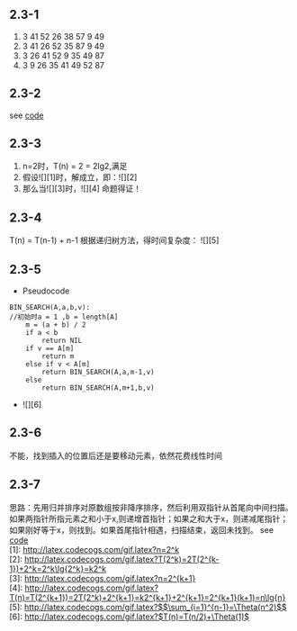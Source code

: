 ## 2.3-1 ##
1. 3 41 52 26 38 57 9 49
2. 3 41 26 52 35 87 9 49
3. 3 26 41 52 9 35 49 87
4. 3 9 26 35 41 49 52 87

## 2.3-2 ##
see [code](merge_sort.py)

## 2.3-3 ##
1. n=2时，T(n) = 2 = 2lg2,满足
2. 假设![][1]时，解成立，即：![][2]
3. 那么当![][3]时，![][4]
命题得证！

## 2.3-4 ##
T(n) = T(n-1) + n-1
根据递归树方法，得时间复杂度：
![][5]

## 2.3-5 ##
* Pseudocode
```
BIN_SEARCH(A,a,b,v):
//初始时a = 1 ,b = length[A]
	m = (a + b) / 2
	if a < b 
		return NIL
	if v == A[m]
		return m
	else if v < A[m]
		return BIN_SEARCH(A,a,m-1,v)
	else
		return BIN_SEARCH(A,m+1,b,v)
```

* ![][6]

## 2.3-6 ##
不能，找到插入的位置后还是要移动元素，依然花费线性时间

## 2.3-7 ##
思路：先用归并排序对原数组按非降序排序，然后利用双指针从首尾向中间扫描。如果两指针所指元素之和小于x,则递增首指针；如果之和大于x，则递减尾指针；如果刚好等于x，则找到。如果首尾指针相遇，扫描结束，返回未找到。
see [code](ex2.3-7.py)  
[1]: http://latex.codecogs.com/gif.latex?n=2^k  
[2]: http://latex.codecogs.com/gif.latex?T(2^k)=2T(2^{k-1})+2^k=2^k\lg{2^k}=k2^k  
[3]: http://latex.codecogs.com/gif.latex?n=2^{k+1}  
[4]: http://latex.codecogs.com/gif.latex?T(n)=T(2^{k+1})=2T(2^k)+2^{k+1}=k2^{k+1}+2^{k+1}=2^{k+1}(k+1)=n\lg{n}  
[5]: http://latex.codecogs.com/gif.latex?$$\sum_{i=1}^{n-1}=\Theta(n^2)$$  
[6]: http://latex.codecogs.com/gif.latex?$T(n)=T(n/2)+\Theta(1)$  
